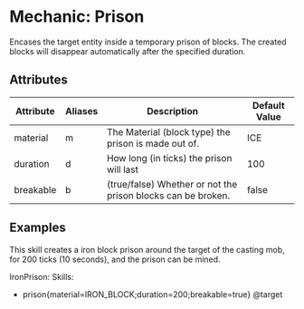 Mechanic: Prison
================

Encases the target entity inside a temporary prison of blocks. The
created blocks will disappear automatically after the specified
duration.

Attributes
----------

| Attribute | Aliases | Description | Default Value |
|-----------|---------|--------------------------------------------------------------|---------------|
| material  | m   | The Material (block type) the prison is made out of. | ICE   |
| duration  | d   | How long (in ticks) the prison will last | 100   |
| breakable | b   | (true/false) Whether or not the prison blocks can be broken. | false |

  

Examples
--------

This skill creates a iron block prison around the target of the casting
mob, for 200 ticks (10 seconds), and the prison can be mined.

IronPrison:
  Skills:
  - prison{material=IRON_BLOCK;duration=200;breakable=true} @target
